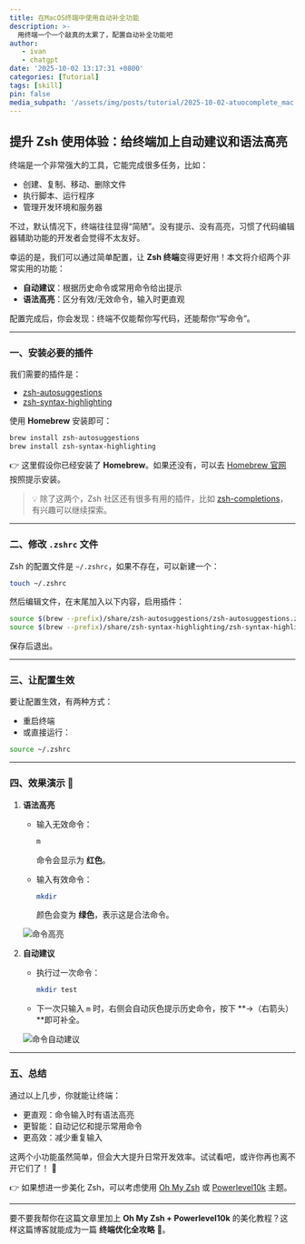 ```yaml
---
title: 在MacOS终端中使用自动补全功能
description: >-
  用终端一个一个敲真的太累了，配置自动补全功能吧
author: 
   - ivan 
   - chatgpt
date: '2025-10-02 13:17:31 +0800'
categories: [Tutorial]
tags: [skill]
pin: false
media_subpath: '/assets/img/posts/tutorial/2025-10-02-atuocomplete_mac'
---
```


## 提升 Zsh 使用体验：给终端加上自动建议和语法高亮

终端是一个非常强大的工具，它能完成很多任务，比如：

* 创建、复制、移动、删除文件
* 执行脚本、运行程序
* 管理开发环境和服务器

不过，默认情况下，终端往往显得“简陋”。没有提示、没有高亮，习惯了代码编辑器辅助功能的开发者会觉得不太友好。

幸运的是，我们可以通过简单配置，让 **Zsh 终端**变得更好用！本文将介绍两个非常实用的功能：

* **自动建议**：根据历史命令或常用命令给出提示
* **语法高亮**：区分有效/无效命令，输入时更直观

配置完成后，你会发现：终端不仅能帮你写代码，还能帮你“写命令”。

---

### 一、安装必要的插件

我们需要的插件是：

* [zsh-autosuggestions](https://github.com/zsh-users/zsh-autosuggestions)
* [zsh-syntax-highlighting](https://github.com/zsh-users/zsh-syntax-highlighting)

使用 **Homebrew** 安装即可：

```bash
brew install zsh-autosuggestions
brew install zsh-syntax-highlighting
```

👉 这里假设你已经安装了 **Homebrew**。如果还没有，可以去 [Homebrew 官网](https://brew.sh/) 按照提示安装。

> 💡 除了这两个，Zsh 社区还有很多有用的插件，比如 [zsh-completions](https://github.com/zsh-users/zsh-completions)，有兴趣可以继续探索。

---

### 二、修改 `.zshrc` 文件

Zsh 的配置文件是 `~/.zshrc`，如果不存在，可以新建一个：

```bash
touch ~/.zshrc
```

然后编辑文件，在末尾加入以下内容，启用插件：

```bash
source $(brew --prefix)/share/zsh-autosuggestions/zsh-autosuggestions.zsh
source $(brew --prefix)/share/zsh-syntax-highlighting/zsh-syntax-highlighting.zsh
```

保存后退出。

---

### 三、让配置生效

要让配置生效，有两种方式：

* 重启终端
* 或直接运行：

```bash
source ~/.zshrc
```

---

### 四、效果演示 🎉

1. **语法高亮**

   * 输入无效命令：

     ```bash
     m
     ```

     命令会显示为 **红色**。
   * 输入有效命令：

     ```bash
     mkdir
     ```

     颜色会变为 **绿色**，表示这是合法命令。

   ![命令高亮](741e1dd69f66416aa06e9725660f7d41.png)

2. **自动建议**

   * 执行过一次命令：

     ```bash
     mkdir test
     ```
   * 下一次只输入 `m` 时，右侧会自动灰色提示历史命令，按下 **→（右箭头）**即可补全。

   ![命令自动建议](532a236ed08b40d890939f4e3fd758d4.png)

---

### 五、总结

通过以上几步，你就能让终端：

* 更直观：命令输入时有语法高亮
* 更智能：自动记忆和提示常用命令
* 更高效：减少重复输入

这两个小功能虽然简单，但会大大提升日常开发效率。试试看吧，或许你再也离不开它们了！ 🚀

👉 如果想进一步美化 Zsh，可以考虑使用 [Oh My Zsh](https://ohmyz.sh/) 或 [Powerlevel10k](https://github.com/romkatv/powerlevel10k) 主题。

---

要不要我帮你在这篇文章里加上 **Oh My Zsh + Powerlevel10k** 的美化教程？这样这篇博客就能成为一篇 **终端优化全攻略** 🚀。
